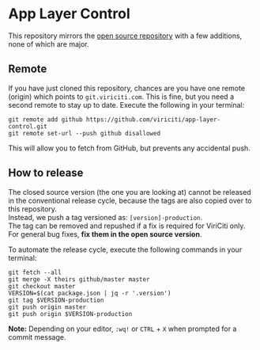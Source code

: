 # App Layer Control

This repository mirrors the [open source repository](http://github.com/viriciti/app-layer-control) with a few additions, none of which are major.

## Remote

If you have just cloned this repository, chances are you have one remote (origin) which points to `git.viriciti.com`. This is fine, but you need a second remote to stay up to date. Execute the following in your terminal:

```
git remote add github https://github.com/viriciti/app-layer-control.git
git remote set-url --push github disallowed
```

This will allow you to fetch from GitHub, but prevents any accidental push.

## How to release

The closed source version (the one you are looking at) cannot be released in the conventional release cycle, because the tags are also copied over to this repository.  
Instead, we push a tag versioned as: `[version]-production`.  
The tag can be removed and repushed if a fix is required for ViriCiti only. For general bug fixes, **fix them in the open source version**.

To automate the release cycle, execute the following commands in your terminal:

```
git fetch --all
git merge -X theirs github/master master
git checkout master
VERSION=$(cat package.json | jq -r '.version')
git tag $VERSION-production
git push origin master
git push origin $VERSION-production
```

**Note:** Depending on your editor, `:wq!` or `CTRL` + `X` when prompted for a commit message.

